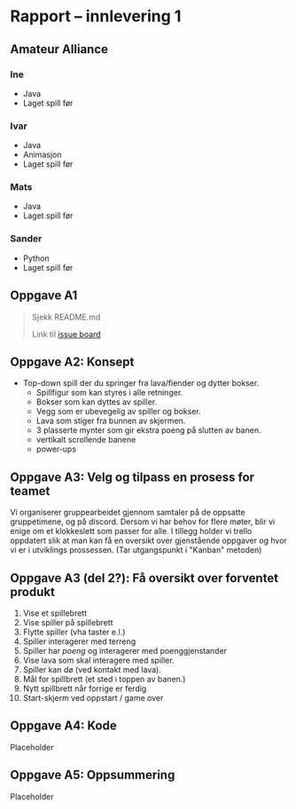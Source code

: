 # Rapport – innlevering 1
## Amateur Alliance

### Ine
 - Java
 - Laget spill før

### Ivar 
 - Java
 - Animasjon
 - Laget spill før

### Mats
 - Java
 - Laget spill før

### Sander
 - Python
 - Laget spill før 

## Oppgave A1
> Sjekk README.md
> 
> Link til [issue board](https://trello.com/b/zh9J5B3W/board)


## Oppgave A2: Konsept
* Top-down spill der du springer fra lava/fiender og dytter bokser.
    * Spillfigur som kan styres i alle retninger.
    * Bokser som kan dyttes av spiller.
    * Vegg som er ubevegelig av spiller og bokser.
    * Lava som stiger fra bunnen av skjermen.
    * 3 plasserte mynter som gir ekstra poeng på slutten av banen.
    * vertikalt scrollende banene
    * power-ups


## Oppgave A3: Velg og tilpass en prosess for teamet
Vi organiserer gruppearbeidet gjennom samtaler på de oppsatte gruppetimene, og på discord. Dersom vi har behov for flere møter, blir vi enige om et klokkeslett som passer for alle. I tillegg holder vi trello oppdatert slik at man kan få en oversikt over gjenstående oppgaver og hvor vi er i utviklings prossessen. (Tar utgangspunkt i "Kanban" metoden)

## Oppgave A3 (del 2?): Få oversikt over forventet produkt
1. Vise et spillebrett
2. Vise spiller på spillebrett
3. Flytte spiller (vha taster e.l.)
4. Spiller interagerer med terreng
5. Spiller har *poeng* og interagerer med poenggjenstander
6. Vise lava som skal interagere med spiller.
7. Spiller kan dø (ved kontakt med lava).
8. Mål for spillbrett (et sted i toppen av banen.)
9. Nytt spillbrett når forrige er ferdig
10. Start-skjerm ved oppstart / game over

## Oppgave A4: Kode
Placeholder

## Oppgave A5: Oppsummering
Placeholder

